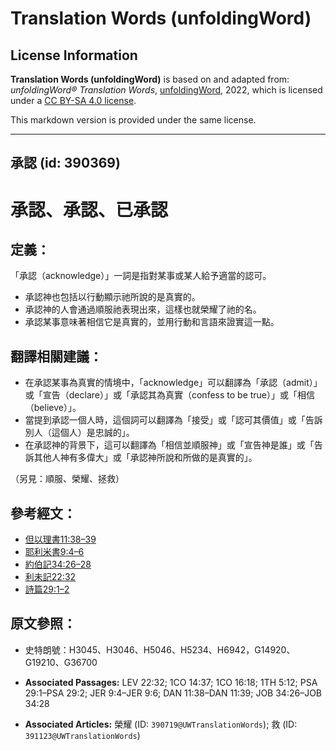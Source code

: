 # Translation Words (unfoldingWord)

## License Information

**Translation Words (unfoldingWord)** is based on and adapted from: _unfoldingWord® Translation Words_, [unfoldingWord](https://unfoldingword.org/utw), 2022, which is licensed under a [CC BY-SA 4.0 license](https://creativecommons.org/licenses/by-sa/4.0/legalcode.en).

This markdown version is provided under the same license.



--------------------------------

## 承認 (id: 390369)

承認、承認、已承認
=========

定義：
---

「承認（acknowledge）」一詞是指對某事或某人給予適當的認可。

* 承認神也包括以行動顯示祂所說的是真實的。
* 承認神的人會通過順服祂表現出來，這樣也就榮耀了祂的名。
* 承認某事意味著相信它是真實的，並用行動和言語來證實這一點。

翻譯相關建議：
-------

* 在承認某事為真實的情境中，「acknowledge」可以翻譯為「承認（admit）」或「宣告（declare）」或「承認其為真實（confess to be true）」或「相信（believe）」。
* 當提到承認一個人時，這個詞可以翻譯為「接受」或「認可其價值」或「告訴別人（這個人）是忠誠的」。
* 在承認神的背景下，這可以翻譯為「相信並順服神」或「宣告神是誰」或「告訴其他人神有多偉大」或「承認神所說和所做的是真實的」。

（另見：順服、榮耀、拯救）

參考經文：
-----

* [但以理書11:38–39](https://ref.ly/Dan11:38-Dan11:39)
* [耶利米書9:4–6](https://ref.ly/Jer9:4-Jer9:6)
* [約伯記34:26–28](https://ref.ly/Job34:26-Job34:28)
* [利未記22:32](https://ref.ly/Lev22:32)
* [詩篇29:1–2](https://ref.ly/Ps29:1-Ps29:2)

原文參照：
-----

* 史特朗號：H3045、H3046、H5046、H5234、H6942，G14920、G19210、G36700

* **Associated Passages:** LEV 22:32; 1CO 14:37; 1CO 16:18; 1TH 5:12; PSA 29:1–PSA 29:2; JER 9:4–JER 9:6; DAN 11:38–DAN 11:39; JOB 34:26–JOB 34:28
* **Associated Articles:** 榮耀 (ID: `390719@UWTranslationWords`); 救 (ID: `391123@UWTranslationWords`)

